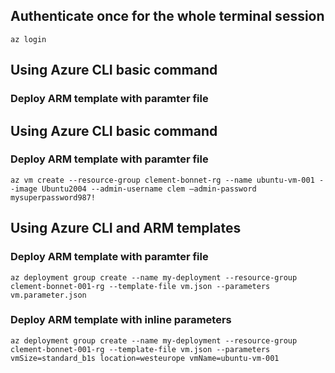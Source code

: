 ## Authenticate once for the whole terminal session
```
az login
```

## Using Azure CLI basic command
### Deploy ARM template with paramter file

## Using Azure CLI basic command
### Deploy ARM template with paramter file
```
az vm create --resource-group clement-bonnet-rg --name ubuntu-vm-001 --image Ubuntu2004 --admin-username clem –admin-password mysuperpassword987!
```

## Using Azure CLI and ARM templates
### Deploy ARM template with paramter file
```
az deployment group create --name my-deployment --resource-group clement-bonnet-001-rg --template-file vm.json --parameters vm.parameter.json
```

### Deploy ARM template with inline parameters
```
az deployment group create --name my-deployment --resource-group  clement-bonnet-001-rg --template-file vm.json --parameters vmSize=standard_b1s location=westeurope vmName=ubuntu-vm-001
```
